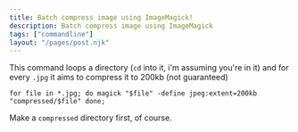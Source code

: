 ```yaml
---
title: Batch compress image using ImageMagick!
description: Batch compress image using ImageMagick
tags: ["commandline"]
layout: "/pages/post.njk"
---
```


This command loops a directory (`cd` into it, i'm assuming you're in it) and for every `.jpg` it aims to compress it to 200kb (not guaranteed)

```console
for file in *.jpg; do magick "$file" -define jpeg:extent=200kb "compressed/$file" done;
```

Make a `compressed` directory first, of course.

